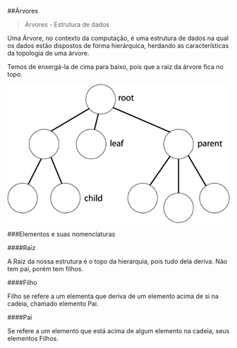 ##Árvores

> Árvores - Estrutura de dados

Uma Árvore, no contexto da computação, é uma estrutura de dados na qual os dados estão dispostos de forma hierárquica, herdando as 
características da topologia de uma árvore.

Temos de enxergá-la de cima para baixo, pois que a raiz da árvore fica no topo.

![Tree](tree.gif)

###Elementos e suas nomenclaturas

####Raiz

A Raiz da nossa estrutura é o topo da hierarquia, pois tudo dela deriva. Não tem pai, porém tem filhos.

####Filho

Filho se refere a um elementa que deriva de um elemento acima de si na cadeia, chamado elemento Pai.

####Pai

Se refere a um elemento que está acima de algum elemento na cadeia, seus elementos Filhos.


